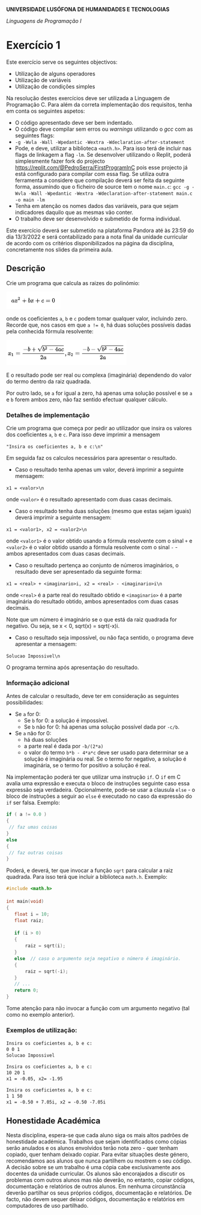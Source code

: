 **UNIVERSIDADE LUSÓFONA DE HUMANIDADES E TECNOLOGIAS**

*Linguagens de Programação I*

# Exercício 1

Este exercício serve os seguintes objectivos:
- Utilização de alguns operadores
- Utilização de variáveis
- Utilização de condições simples

Na resolução destes exercícios deve ser utilizada a Linguagem de Programação C. Para além da correta implementação dos requisitos, tenha em conta os seguintes aspetos:
- O código apresentado deve ser bem indentado. 
- O código deve compilar sem erros ou *warnings* utilizando o *gcc* com as seguintes flags:
- `-g -Wvla -Wall -Wpedantic -Wextra -Wdeclaration-after-statement`
- Pode, e deve, utilizar a biblioteca `<math.h>`. Para isso terá de incluir nas flags de linkagem a flag `-lm`. Se desenvolver utilizando o Replit, poderá simplesmente fazer fork do projecto https://replit.com/@PedroSerra/FirstProgramInC pois esse projecto já está configurado para compilar com essa flag. Se utiliza outra ferramenta a considere que compilação deverá ser feita da seguinte forma, assumindo que o ficheiro de source tem o nome `main.c`:
  `gcc -g -Wvla -Wall -Wpedantic -Wextra -Wdeclaration-after-statement main.c -o main -lm`
- Tenha em atenção os nomes dados das variáveis, para que sejam indicadores daquilo que as mesmas vão conter.
- O trabalho deve ser desenvolvido e submetido de forma individual.

Este exercício deverá ser submetido na plataforma Pandora até às 23:59 do dia 13/3/2022 e será contabilizado para a nota final da unidade curricular de acordo com os critérios disponibilizados na página da disciplina, concretamente nos slides da primeira aula.



## Descrição

Crie um programa que calcula as raizes do polinómio:

![](pol2ordem.png)

onde os coeficientes `a`, `b` e `c` podem tomar qualquer valor, incluindo zero. Recorde que, nos casos em que `a != 0`, há duas soluções possíveis dadas pela conhecida fórmula resolvente:

![](roots.png)

E o resultado pode ser real ou complexa (imaginária) dependendo do valor do termo dentro da raiz quadrada.

Por outro lado, se `a` for igual a zero, há apenas uma solução possível e se `a` e `b` forem ambos zero, não faz sentido efectuar qualquer cálculo.

### Detalhes de implementação

Crie um programa que começa por pedir ao utilizador que insira os valores dos coeficientes `a`, `b` e `c`. Para isso deve imprimir a mensagem

```"Insira os coeficientes a, b e c:\n"```

Em seguida faz os calculos necessários para apresentar o resultado. 

- Caso o resultado tenha apenas um valor, deverá imprimir a seguinte mensagem:

```x1 = <valor>\n```

onde `<valor>` é o resultado apresentado com duas  casas decimais.

- Caso o resultado tenha duas soluções (mesmo que estas sejam iguais) deverá imprimir a seguinte mensagem:

```x1 = <valor1>, x2 = <valor2>\n```

onde `<valor1>` é o valor obtido usando a fórmula resolvente com o sinal `+` e `<valor2>` é o valor obtido usando a fórmula resolvente com o sinal `-` - ambos apresentados com duas casas decimais. 

- Caso o resultado pertença ao conjunto de números imaginários, o resultado deve ser apresentado da seguinte forma:

```x1 = <real> + <imaginario>i, x2 = <real> - <imaginario>i\n```

onde `<real>` é a parte real do resultado obtido e `<imaginario>` é a parte imaginária do resultado obtido, ambos apresentados com duas casas decimais.

Note que um número é imaginário se o que está da raiz quadrada for negativo. Ou seja, se x < 0, sqrt(x) = sqrt(-x)i.

  
- Caso o resultado seja impossível, ou não faça sentido, o programa deve apresentar a mensagem:

```Solucao Impossivel\n```

O programa termina após apresentação do resultado.
  
### Informação adicional

Antes de calcular o resultado, deve ter em consideração as seguintes possibilidades:
*   Se `a` for 0:
    -    Se `b` for 0: a solução é impossível.
    -    Se `b` não for 0: há apenas uma solução possível dada por `-c/b`.
*   Se `a` não for 0:
    -   há duas soluções 
    -   a parte real é dada por `-b/(2*a)`
    -   o valor do termo `b*b - 4*a*c` deve ser usado para determinar se a solução é imaginária ou real. Se o termo for negativo, a solução é imaginária, se o termo for positivo a solução é real. 
  

Na implementação poderá ter que utilizar uma instrução `if`. O `if` em C avalia uma expressão e executa o bloco de instruções seguinte caso essa expressão seja verdadeira. Opcionalmente, pode-se usar a clausula `else` - o bloco de instruções a seguir ao `else` é executado no caso da expressão do `if` ser falsa.
  Exemplo:
 ```C
if ( a != 0.0 )
{
  // faz umas coisas
}
else
{
  // faz outras coisas
}
```

Poderá, e deverá, ter que invocar a função `sqrt` para calcular a raiz quadrada. Para isso terá que incluir a biblioteca `math.h`. Exemplo:
  
 ```C
#include <math.h>
    
int main(void)
{
    float i = 10;
    float raiz;  

    if (i > 0)
    {
        raiz = sqrt(i);
    }
    else  // caso o argumento seja negativo o número é imaginário.
    {
        raiz = sqrt(-i);
    }
    // ...
    return 0;
}
```
Tome atenção para não invocar a função com um argumento negativo (tal como no exemplo anterior).
  
  
### Exemplos de utilização:

```
Insira os coeficientes a, b e c:
0 0 1
Solucao Impossivel
```
  
```
Insira os coeficientes a, b e c:
10 20 1
x1 = -0.05, x2= -1.95
```  

```
Insira os coeficientes a, b e c:
1 1 50
x1 = -0.50 + 7.05i, x2 = -0.50 -7.05i
```  


  
## Honestidade Académica

Nesta disciplina, espera-se que cada aluno siga os mais altos padrões de honestidade académica. Trabalhos que sejam identificados como cópias serão anulados e os alunos envolvidos terão nota zero - quer tenham copiado, quer tenham deixado copiar.
Para evitar situações deste género, recomendamos aos alunos que nunca partilhem ou mostrem o seu código.
A decisão sobre se um trabalho é uma cópia cabe exclusivamente aos docentes da unidade curricular.
Os alunos são encorajados a discutir os problemas com outros alunos mas não deverão, no entanto, copiar códigos, documentação e relatórios de outros alunos. Em nenhuma circunstância deverão partilhar os seus próprios códigos, documentação e relatórios. De facto, não devem sequer deixar códigos, documentação e relatórios em computadores de uso partilhado.

